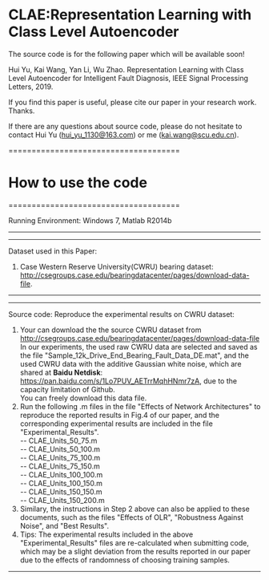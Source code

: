 # CLAE:Representation Learning with Class Level Autoencoder
The source code is for the following paper which will be available soon!

Hui Yu, Kai Wang, Yan Li, Wu Zhao. Representation Learning with Class Level Autoencoder for Intelligent Fault Diagnosis, IEEE Signal Processing Letters, 2019.

If you find this paper is useful, please cite our paper in your research work. Thanks.

If there are any questions about source code, please do not hesitate to contact Hui Yu (hui_yu_1130@163.com) or me (kai.wang@scu.edu.cn).



=====================================
# How to use the code                                    
=====================================

Running Environment: Windows 7, Matlab R2014b

-----------------------------------------------------
-----------------------------------------------------
Dataset used in this Paper: 
1. Case Western Reserve University(CWRU) bearing dataset:
   http://csegroups.case.edu/bearingdatacenter/pages/download-data-file.
   
-----------------------------------------------------
-----------------------------------------------------
Source code:
Reproduce the experimental results on CWRU dataset:
1. Your can download the the source CWRU dataset from  
   http://csegroups.case.edu/bearingdatacenter/pages/download-data-file <br>
   In our experiments, the used raw CWRU data are selected and saved as the file "Sample_12k_Drive_End_Bearing_Fault_Data_DE.mat", and the used CWRU data with the additive Gaussian white noise, which are shared at **Baidu  Netdisk**: https://pan.baidu.com/s/1Lo7PUV_AETrrMqhHNmr7zA, due to the capacity limitation of Github. <br>
   You can freely download this data file.
2. Run the following .m files in the file "Effects of Network Architectures" to reproduce the reported results in Fig.4 of our paper, and the corresponding experimental results are included in the file "Experimental_Results". <br>
         -- CLAE_Units_50_75.m     <br>
         -- CLAE_Units_50_100.m     <br>
         -- CLAE_Units_75_100.m  <br>
         -- CLAE_Units_75_150.m      <br>
         -- CLAE_Units_100_100.m   <br>
         -- CLAE_Units_100_150.m  <br>
         -- CLAE_Units_150_150.m      <br>
         -- CLAE_Units_150_200.m   <br>
3. Similary, the instructions in  Step 2 above can also be applied to these documents, such as the files "Effects of OLR", "Robustness Against Noise", and "Best Results".
3. Tips: The experimental results included in the above "Experimental_Results" files are re-calculated when submitting code, which may be a slight deviation from the results reported in our paper due to the effects of randomness of choosing training samples.
-------------------------------------------------------

